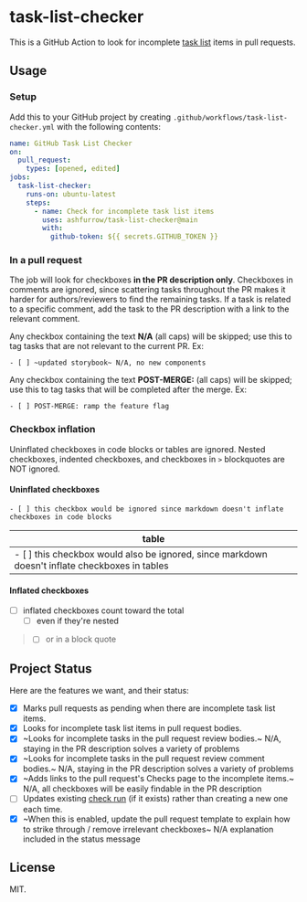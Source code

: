 # task-list-checker

This is a GitHub Action to look for incomplete [task list](https://docs.github.com/en/issues/tracking-your-work-with-issues/creating-issues/about-task-lists) items in pull requests.

## Usage
### Setup
Add this to your GitHub project by creating `.github/workflows/task-list-checker.yml` with the following contents:

```yml
name: GitHub Task List Checker
on:
  pull_request:
    types: [opened, edited]
jobs:
  task-list-checker:
    runs-on: ubuntu-latest
    steps:
      - name: Check for incomplete task list items
        uses: ashfurrow/task-list-checker@main
        with:
          github-token: ${{ secrets.GITHUB_TOKEN }}
```

### In a pull request
The job will look for checkboxes **in the PR description only**. Checkboxes in comments are ignored, since scattering tasks throughout the PR makes it harder for authors/reviewers to find the remaining tasks. If a task is related to a specific comment, add the task to the PR description with a link to the relevant comment.

Any checkbox containing the text **N/A** (all caps) will be skipped; use this to tag tasks that are not relevant to the current PR. Ex:
```
- [ ] ~updated storybook~ N/A, no new components
```

Any checkbox containing the text **POST-MERGE:** (all caps) will be skipped; use this to tag tasks that will be completed after the merge. Ex:
```
- [ ] POST-MERGE: ramp the feature flag
```

### Checkbox inflation
Uninflated checkboxes in code blocks or tables are ignored. Nested checkboxes, indented checkboxes, and checkboxes in `>` blockquotes are NOT ignored.

#### Uninflated checkboxes
```
- [ ] this checkbox would be ignored since markdown doesn't inflate checkboxes in code blocks
```
| table |
| --- |
| - [ ] this checkbox would also be ignored, since markdown doesn't inflate checkboxes in tables |

#### Inflated checkboxes
- [ ] inflated checkboxes count toward the total
    - [ ] even if they're nested
> - [ ] or in a block quote

## Project Status
Here are the features we want, and their status:

- [x] Marks pull requests as pending when there are incomplete task list items.
- [x] Looks for incomplete task list items in pull request bodies.
- [x] ~Looks for incomplete tasks in the pull request review bodies.~ N/A, staying in the PR description solves a variety of problems
- [x] ~Looks for incomplete tasks in the pull request review comment bodies.~ N/A, staying in the PR description solves a variety of problems
- [x] ~Adds links to the pull request's Checks page to the incomplete items.~ N/A, all checkboxes will be easily findable in the PR description
- [ ] Updates existing [check run](https://docs.github.com/en/rest/reference/checks#runs) (if it exists) rather than creating a new one each time.
- [x] ~When this is enabled, update the pull request template to explain how to strike through / remove irrelevant checkboxes~ N/A explanation included in the status message

## License

MIT.
